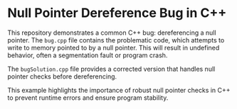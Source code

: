 # Null Pointer Dereference Bug in C++

This repository demonstrates a common C++ bug: dereferencing a null pointer.  The `bug.cpp` file contains the problematic code, which attempts to write to memory pointed to by a null pointer.  This will result in undefined behavior, often a segmentation fault or program crash.

The `bugSolution.cpp` file provides a corrected version that handles null pointer checks before dereferencing.

This example highlights the importance of robust null pointer checks in C++ to prevent runtime errors and ensure program stability.